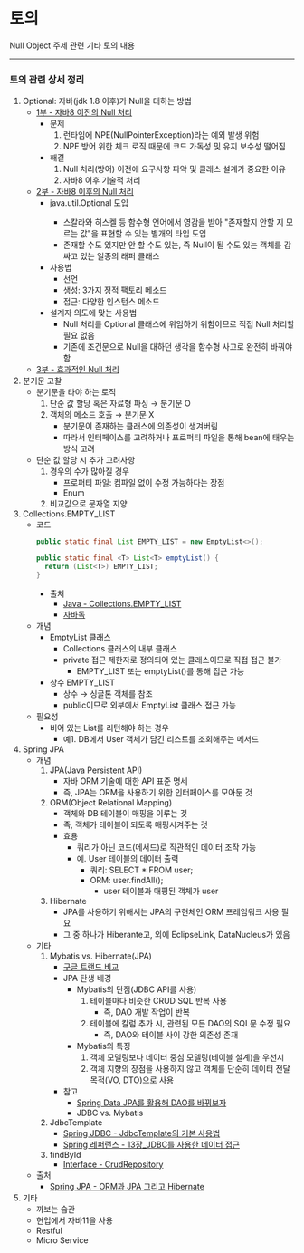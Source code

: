 토의
===========
Null Object 주제 관련 기타 토의 내용
- - - - - -

### 토의 관련 상세 정리
1. Optional: 자바(jdk 1.8 이후)가 Null을 대하는 방법
	* [1부 - 자바8 이전의 Null 처리](http://www.daleseo.com/java8-optional-before/)
		* 문제
			1. 런타임에 NPE(NullPointerException)라는 예외 발생 위험
			2. NPE 방어 위한 체크 로직 때문에 코드 가독성 및 유지 보수성 떨어짐
		* 해결
			1. Null 처리(방어) 이전에 요구사항 파악 및 클래스 설계가 중요한 이유
			2. 자바8 이후 기술적 처리
	* [2부 - 자바8 이후의 Null 처리](http://www.daleseo.com/java8-optional-after/)
		* java.util.Optional<T> 도입
			* 스칼라와 히스켈 등 함수형 언어에서 영감을 받아 "존재할지 안할 지 모르는 값"을 표현할 수 있는 별개의 타입 도입
			* 존재할 수도 있지만 안 할 수도 있는, 즉 Null이 될 수도 있는 객체를 감싸고 있는 일종의 래퍼 클래스
		* 사용법
			* 선언
			* 생성: 3가지 정적 팩토리 메소드
			* 접근: 다양한 인스턴스 메소드
		* 설계자 의도에 맞는 사용법
			* Null 처리를 Optional 클래스에 위임하기 위함이므로 직접 Null 처리할 필요 없음
			* 기존에 조건문으로 Null을 대하던 생각을 함수형 사고로 완전히 바꿔야 함
	* [3부 - 효과적인 Null 처리](http://www.daleseo.com/java8-optional-effective/)
2. 분기문 고찰
	* 분기문을 타야 하는 로직
		1. 단순 값 할당 혹은 자료형 파싱 → 분기문 O
		2. 객체의 메소드 호출 → 분기문 X
			* 분기문이 존재하는 클래스에 의존성이 생겨버림
			* 따라서 인터페이스를 고려하거나 프로퍼티 파일을 통해 bean에 태우는 방식 고려
	* 단순 값 할당 시 추가 고려사항
		1. 경우의 수가 많아질 경우
			* 프로퍼티 파일: 컴파일 없이 수정 가능하다는 장점
			* Enum
		2. 비교값으로 문자열 지양
3. Collections.EMPTY_LIST
	* 코드  
	  ```java
	  public static final List EMPTY_LIST = new EmptyList<>();
	  
	  public static final <T> List<T> emptyList() {
		return (List<T>) EMPTY_LIST;
	  }
	  ```
		* 출처
			* [Java - Collections.EMPTY_LIST](https://dololak.tistory.com/48)
			* [자바독](https://github.com/nara1030/DesignPattern/blob/master/study/week6_NullObject/img/Collections_EMPTY_LIST.png)  
	* 개념
		* EmptyList 클래스
			* Collections 클래스의 내부 클래스
			* private 접근 제한자로 정의되어 있는 클래스이므로 직접 접근 불가
				* EMPTY_LIST 또는 emptyList()를 통해 접근 가능
		* 상수 EMPTY_LIST
			* 상수 → 싱글톤 객체를 참조
			* public이므로 외부에서 EmptyList 클래스 접근 가능
	* 필요성
		* 비어 있는 List를 리턴해야 하는 경우
			* 예1. DB에서 User 객체가 담긴 리스트를 조회해주는 메서드
4. Spring JPA
	* 개념
		1. JPA(Java Persistent API)
			* 자바 ORM 기술에 대한 API 표준 명세
			* 즉, JPA는 ORM을 사용하기 위한 인터페이스를 모아둔 것
		2. ORM(Object Relational Mapping)
			* 객체와 DB 테이블이 매핑을 이루는 것
			* 즉, 객체가 테이블이 되도록 매핑시켜주는 것
			* 효용
				* 쿼리가 아닌 코드(메서드)로 직관적인 데이터 조작 가능
				* 예. User 테이블의 데이터 출력
					* 쿼리: SELECT * FROM user;
					* ORM: user.findAll();
						* user 테이블과 매핑된 객체가 user
		3. Hibernate
			* JPA를 사용하기 위해서는 JPA의 구현체인 ORM 프레임워크 사용 필요
			* 그 중 하나가 Hiberante고, 외에 EclipseLink, DataNucleus가 있음
	* 기타
		1. Mybatis vs. Hibernate(JPA)
			* [구글 트랜드 비교](https://trends.google.com/trends/explore?q=mybatis,hibernate)
			* JPA 탄생 배경
				* Mybatis의 단점(JDBC API를 사용)
					1. 테이블마다 비슷한 CRUD SQL 반복 사용
						* 즉, DAO 개발 작업이 반복
					2. 테이블에 칼럼 추가 시, 관련된 모든 DAO의 SQL문 수정 필요
						* 즉, DAO와 테이블 사이 강한 의존성 존재
				* Mybatis의 특징
					1. 객체 모델링보다 데이터 중심 모델링(테이블 설계)을 우선시
					2. 객체 지향의 장점을 사용하지 않고 객체를 단순히 데이터 전달 목적(VO, DTO)으로 사용
			* 참고
				* [Spring Data JPA를 활용해 DAO를 바꿔보자](http://www.chidoo.me/index.php/2016/05/08/spring-data-jpa-for-short-memories/)
				* JDBC vs. Mybatis
		2. JdbcTemplate
			* [Spring JDBC - JdbcTemplate의 기본 사용법](https://gmlwjd9405.github.io/2018/12/19/jdbctemplate-usage.html)
			* [Spring 레퍼런스 - 13장_JDBC를 사용한 데이터 접근](https://blog.outsider.ne.kr/882)
		3. findById
			* [Interface - CrudRepository](https://docs.spring.io/spring-data/commons/docs/current/api/org/springframework/data/repository/CrudRepository.html)
	* 출처
		* [Spring JPA - ORM과 JPA 그리고 Hibernate](https://victorydntmd.tistory.com/195)
5. 기타
	* 까보는 습관
	* 현업에서 자바11을 사용
	* Restful
	* Micro Service